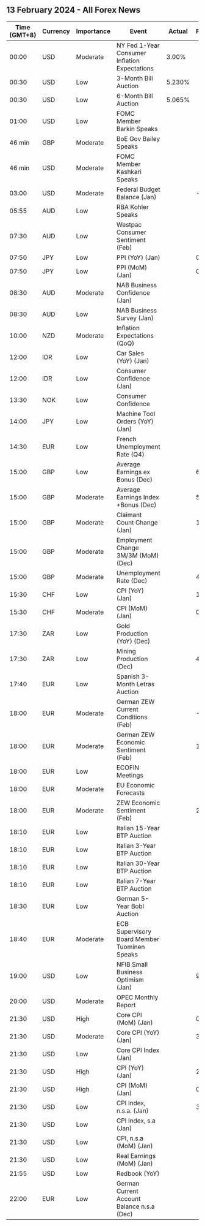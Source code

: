 ## 13 February 2024 - All Forex News

| Time (GMT+8) | Currency | Importance | Event | Actual | Forecast | Previous |
|------|----------|------------|-------|--------|----------|----------|
| 00:00 | USD | Moderate | NY Fed 1-Year Consumer Inflation Expectations | 3.00% |  | 3.00% |
| 00:30 | USD | Low | 3-Month Bill Auction | 5.230% |  | 5.235% |
| 00:30 | USD | Low | 6-Month Bill Auction | 5.065% |  | 5.045% |
| 01:00 | USD | Low | FOMC Member Barkin Speaks |  |  |  |
| 46 min | GBP | Moderate | BoE Gov Bailey Speaks |  |  |  |
| 46 min | USD | Moderate | FOMC Member Kashkari Speaks |  |  |  |
| 03:00 | USD | Moderate | Federal Budget Balance (Jan) |  | -39.3B | -129.0B |
| 05:55 | AUD | Low | RBA Kohler Speaks |  |  |  |
| 07:30 | AUD | Low | Westpac Consumer Sentiment (Feb) |  |  | -1.3% |
| 07:50 | JPY | Low | PPI (YoY) (Jan) |  | 0.1% | 0.0% |
| 07:50 | JPY | Low | PPI (MoM) (Jan) |  | 0.1% | 0.3% |
| 08:30 | AUD | Moderate | NAB Business Confidence (Jan) |  |  | -1 |
| 08:30 | AUD | Low | NAB Business Survey (Jan) |  |  | 7 |
| 10:00 | NZD | Moderate | Inflation Expectations (QoQ) |  |  | 2.8% |
| 12:00 | IDR | Low | Car Sales (YoY) (Jan) |  |  | -19.10% |
| 12:00 | IDR | Low | Consumer Confidence (Jan) |  |  | 123.8 |
| 13:30 | NOK | Low | Consumer Confidence |  |  | -33.50 |
| 14:00 | JPY | Low | Machine Tool Orders (YoY) (Jan) |  |  | -9.9% |
| 14:30 | EUR | Low | French Unemployment Rate (Q4) |  |  | 7.4% |
| 15:00 | GBP | Low | Average Earnings ex Bonus (Dec) |  | 6.0% | 6.6% |
| 15:00 | GBP | Moderate | Average Earnings Index +Bonus (Dec) |  | 5.6% | 6.5% |
| 15:00 | GBP | Moderate | Claimant Count Change (Jan) |  | 15.2K | 11.7K |
| 15:00 | GBP | Moderate | Employment Change 3M/3M (MoM) (Dec) |  |  | 73K |
| 15:00 | GBP | Moderate | Unemployment Rate (Dec) |  | 4.0% | 4.2% |
| 15:30 | CHF | Low | CPI (YoY) (Jan) |  | 1.6% | 1.7% |
| 15:30 | CHF | Moderate | CPI (MoM) (Jan) |  | 0.6% | 0.0% |
| 17:30 | ZAR | Low | Gold Production (YoY) (Dec) |  |  | -3.0% |
| 17:30 | ZAR | Low | Mining Production (Dec) |  | 4.9% | 6.8% |
| 17:40 | EUR | Low | Spanish 3-Month Letras Auction |  |  | 3.506% |
| 18:00 | EUR | Moderate | German ZEW Current Conditions (Feb) |  | -79.0 | -77.3 |
| 18:00 | EUR | Moderate | German ZEW Economic Sentiment (Feb) |  | 17.4 | 15.2 |
| 18:00 | EUR | Low | ECOFIN Meetings |  |  |  |
| 18:00 | EUR | Moderate | EU Economic Forecasts |  |  |  |
| 18:00 | EUR | Moderate | ZEW Economic Sentiment (Feb) |  | 20.1 | 22.7 |
| 18:10 | EUR | Low | Italian 15-Year BTP Auction |  |  | 4.84% |
| 18:10 | EUR | Low | Italian 3-Year BTP Auction |  |  | 3.03% |
| 18:10 | EUR | Low | Italian 30-Year BTP Auction |  |  | 5.050% |
| 18:10 | EUR | Low | Italian 7-Year BTP Auction |  |  | 3.63% |
| 18:30 | EUR | Low | German 5-Year Bobl Auction |  |  | 2.210% |
| 18:40 | EUR | Moderate | ECB Supervisory Board Member Tuominen Speaks |  |  |  |
| 19:00 | USD | Low | NFIB Small Business Optimism (Jan) |  | 91.1 | 91.9 |
| 20:00 | USD | Moderate | OPEC Monthly Report |  |  |  |
| 21:30 | USD | High | Core CPI (MoM) (Jan) |  | 0.3% | 0.3% |
| 21:30 | USD | Moderate | Core CPI (YoY) (Jan) |  | 3.8% | 3.9% |
| 21:30 | USD | Low | Core CPI Index (Jan) |  |  | 313.22 |
| 21:30 | USD | High | CPI (YoY) (Jan) |  | 2.9% | 3.4% |
| 21:30 | USD | High | CPI (MoM) (Jan) |  | 0.2% | 0.3% |
| 21:30 | USD | Low | CPI Index, n.s.a. (Jan) |  | 307.99 | 306.75 |
| 21:30 | USD | Low | CPI Index, s.a (Jan) |  |  | 308.85 |
| 21:30 | USD | Low | CPI, n.s.a (MoM) (Jan) |  |  | -0.10% |
| 21:30 | USD | Low | Real Earnings (MoM) (Jan) |  |  | -0.2% |
| 21:55 | USD | Low | Redbook (YoY) |  |  | 6.1% |
| 22:00 | EUR | Low | German Current Account Balance n.s.a (Dec) |  |  | 30.8B |
